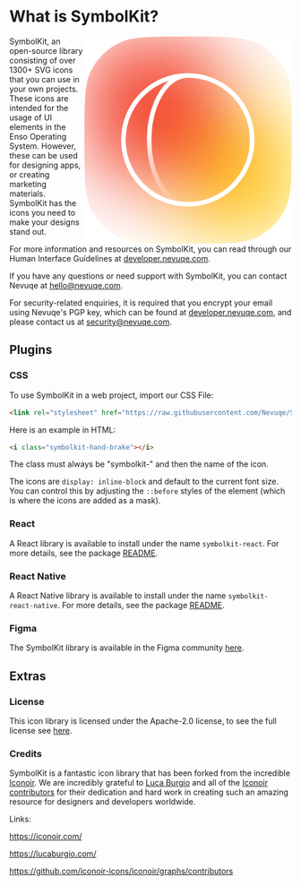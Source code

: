 # What is SymbolKit?

<img align="right" width="370" height="370" src="assets/logo.png">

SymbolKit, an open-source library consisting of over 1300+ SVG icons that you can use in your own projects. These icons are intended for the usage of UI elements in the Enso Operating System. However, these can be used for designing apps, or creating marketing materials. SymbolKit has the icons you need to make your designs stand out.

For more information and resources on SymbolKit, you can read through our Human Interface Guidelines at [developer.nevuqe.com](https://developer.nevuqe.com).

If you have any questions or need support with SymbolKit, you can contact Nevuqe at [hello@nevuqe.com](mailto:hello@nevuqe.com).

For security-related enquiries, it is required that you encrypt your email using Nevuqe's PGP key, which can be found at [developer.nevuqe.com](https://developer.nevuqe.com/open-source/signing-key.asc), and please contact us at [security@nevuqe.com](mailto:security@nevuqe.com).

## Plugins

### CSS

To use SymbolKit in a web project, import our CSS File:

```html
<link rel="stylesheet" href="https://raw.githubusercontent.com/Nevuqe/SymbolKit/main/css/symbolkit.css">
```

Here is an example in HTML:

```html
<i class="symbolkit-hand-brake"></i>
```
The class must always be "symbolkit-" and then the name of the icon.

The icons are `display: inline-block` and default to the current font size. You can control this
by adjusting the `::before` styles of the element (which is where the icons are added as a mask).

### React

A React library is available to install under the name `symbolkit-react`. For more details, see the package [README](./packages/symbolkit-react).

### React Native

A React Native library is available to install under the name `symbolkit-react-native`. For more details, see the package [README](./packages/symbolkit-react-native).

### Figma

The SymbolKit library is available in the Figma community [here](https://www.figma.com/community/file/1223220311556704784).

## Extras

### License

This icon library is licensed under the Apache-2.0 license, to see the full license see [here](license.txt).

### Credits

SymbolKit is a fantastic icon library that has been forked from the incredible [Iconoir](https://iconoir.com/). We are incredibly grateful to [Luca Burgio](https://lucaburgio.com/) and all of the [Iconoir contributors](https://github.com/iconoir-icons/iconoir/graphs/contributors
) for their dedication and hard work in creating such an amazing resource for designers and developers worldwide.

Links:

https://iconoir.com/

https://lucaburgio.com/

https://github.com/iconoir-icons/iconoir/graphs/contributors
